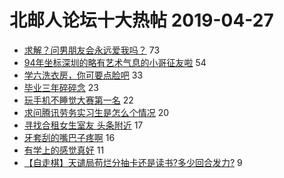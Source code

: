 # 北邮人论坛十大热帖 2019-04-27

- [求解？问男朋友会永远爱我吗？](https://bbs.byr.cn/article/Feeling/3108886) 73
- [94年坐标深圳的略有艺术气息的小哥征友啦](https://bbs.byr.cn/article/Friends/1922014) 54
- [学六洗衣房，你可要点脸吧](https://bbs.byr.cn/article/Talking/6116456) 33
- [毕业三年碎碎念](https://bbs.byr.cn/article/WorkLife/1121649) 23
- [玩手机不睡觉大赛第一名](https://bbs.byr.cn/article/Picture/3240726) 22
- [求问腾讯劳务实习生是怎么个情况](https://bbs.byr.cn/article/Job/2028988) 20
- [寻找合租女生室友 头条附近](https://bbs.byr.cn/article/Home/117372) 17
- [牙套刮的嘴巴子疼啊](https://bbs.byr.cn/article/Health/216928) 16
- [有学上的感觉真好](https://bbs.byr.cn/article/AimGraduate/1165282) 11
- [【自走棋】天谴局苟烂分抽卡还是读书?多少回合发力?](https://bbs.byr.cn/article/Dota/957130) 9


